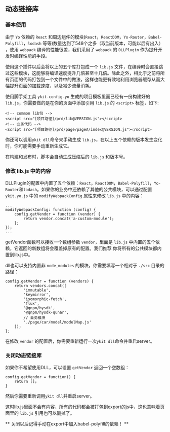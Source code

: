 ## 动态链接库

### 基本使用

由于 `Yo` 依赖的 `React` 和周边组件的模块(`React`，`ReactDOM`，`Yo-Router`，`Babel-Polyfill`，`lodash` 等等)数量达到了548个之多（取当前版本，可能以后有出入）
，使用 `webpack` 编译的性能很差，我们采用了 `webpack` 的 `DLLPlugin` 作为提升开发时编译性能的手段。

使用这个插件以后会将以上的五个库打包成一个 `lib.js` 文件，在编译时会直接跳过这些模块，这能够将编译速度提升几倍甚至十几倍。除此之外，相比于之前将所有页面的代码打包到一个文件中的做法，这样也能更有效地利用浏览器缓存从而大幅提升页面的加载速度，以及减少流量消耗。

使用脚手架工具 `ykit-config-yo` 生成的项目模板里面已经有一份构建好的 `lib.js`，你需要做的是在你的页面中添加引用 `lib.js` 的 `<script>` 标签，如下:

```
<!-- common lib包 -->
<script src="[项目路径]/prd/lib@VERSION.js"></script>
<!-- 业务代码 -->
<script src="[项目路径]/prd/page/pageA/index@VERSION.js"></script>
```

你还可以调用`ykit dll`命令来手动生成 `lib.js`，在以上五个依赖的版本发生变化时，你可能需要手动重新生成它。

在构建和发布时，脚本会自动生成压缩后的 `lib.js` 和版本号。

### 修改 lib.js 中的内容

DLLPlugin的配置中内置了五个依赖：`React`，`ReactDOM`，`Babel-Polyfill`，`Yo-Router`和`lodash`。如果你的业务中还依赖了其他的公共模块，可以通过配置`ykit.yo.js`
中的 `modifyWebpackConfig` 属性来修改 `lib.js` 中的内容：

```
...
modifyWebpackConfig: function (config) {
	config.getVendor = function (vendor) {
		return vendor.concat('a-custom-module');
	};
});
...
```

getVendor函数可以接收一个数组参数 `vendor`，里面是 `lib.js` 中内置的五个依赖，它返回的新数组将会覆盖掉原有的配置。我们推荐
你将所有的公共模块都内置到lib.js中。

dll也可以支持内置非 `node_modules` 的模块，你需要填写一个相对于 `./src` 目录的路径：

```
config.getVendor = function (vendors) {
    return vendors.concat([
        'immutable',
        'keymirror',
        'isomorphic-fetch',
        'flux',
        '@qnpm/hysdk',
        '@qnpm/hysdk-qunar',
        // 业务模块
        './page/car/model/modelMap.js'
    ]);
};
```

在修改 `vendor` 的配置后，你需要重新运行一次`ykit dll`命令并重启server。

### 关闭动态链接库

如果你不希望使用DLL，可以设置 `getVendor` 返回一个空数组：

```
config.getVendor = function() {
	return [];
}
```

然后你需要重新调用`ykit dll`并重启server。

这时lib.js里面不会有内容，所有的代码都会被打包到export的js中，这也意味着页面里的 `lib.js` 引用也可以删掉了。

** 关闭以后记得手动在export中加入babel-polyfill的依赖！ **